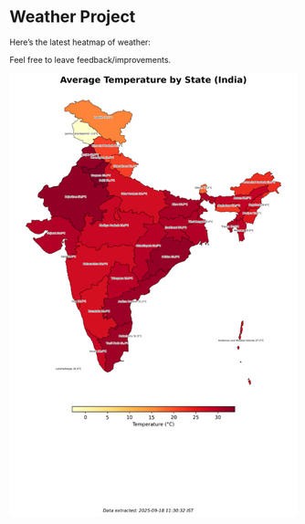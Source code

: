 # Weather Project

Here’s the latest heatmap of weather:

Feel free to leave feedback/improvements.

![India Heatmap](docs/assets/india_heatmap.png?v=CBA002)
